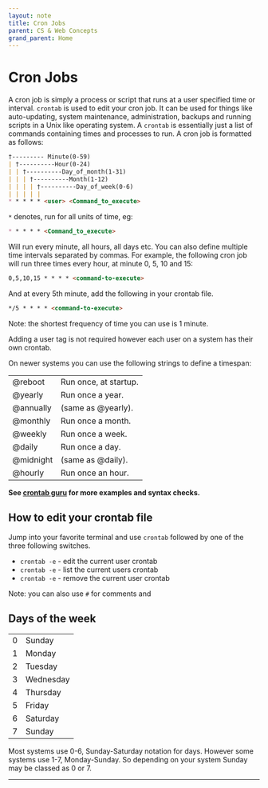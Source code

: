 ```yaml
---
layout: note
title: Cron Jobs
parent: CS & Web Concepts
grand_parent: Home
---
```


# Cron Jobs

A cron job is simply a process or script that runs at a user specified time or interval. `crontab` is used to edit your cron job. It can be used for things like auto-updating, system maintenance, administration, backups and running scripts in a Unix like operating system. A `crontab` is essentially just a list of commands containing times and processes to run. A cron job is formatted as follows:

```md
†--------- Minute(0-59) 
| †----------Hour(0-24) 
| | †----------Day_of_month(1-31) 
| | | †----------Month(1-12) 
| | | | †----------Day_of_week(0-6) 
| | | | |
* * * * * <user> <Command_to_execute>
```

`*` denotes, run for all units of time, eg:
```md
* * * * * <Command_to_execute>
```

Will run every minute, all hours, all days etc.  You can also define multiple time intervals separated by commas. For example, the following cron job will run three times every hour, at minute 0, 5, 10 and 15:

```md
0,5,10,15 * * * * <command-to-execute>
```

And at every 5th minute, add the following in your crontab file.

```md
*/5 * * * * <command-to-execute>
```

Note: the shortest frequency of time you can use is 1 minute.

Adding a user tag is not required however each user on a system has their own crontab. 

On newer systems you can use the following strings to define a timespan:

|               |                           |
|---------------|---------------------------|
| @reboot	    |   Run once, at startup.   |
| @yearly	    |   Run once a year.        |
| @annually     |	(same as @yearly).      |
| @monthly      |	Run once a month.       |
| @weekly	    |   Run once a week.        |
| @daily	    |   Run once a day.         |
| @midnight     |	(same as @daily).       |
| @hourly	    |	Run once an hour.       |

**See [crontab guru](https://crontab.guru/) for more examples and syntax checks.**

## How to edit your crontab file

Jump into your favorite terminal and use `crontab` followed by one of the three following switches.

- `crontab -e` - edit the current user crontab
- `crontab -e` - list the current users crontab
- `crontab -e` - remove the current user crontab

Note: you can also use `#` for comments and


## Days of the week

|    |           |
|----|-----------|
| 0  | Sunday    |
| 1  | Monday    |
| 2  | Tuesday   |
| 3  | Wednesday |
| 4  | Thursday  |
| 5  | Friday    |
| 6  | Saturday  |
| 7  | Sunday    |

Most systems use 0-6, Sunday-Saturday notation for days. However some systems use 1-7, Monday-Sunday. So depending on your system Sunday may be classed as 0 or 7.

---
